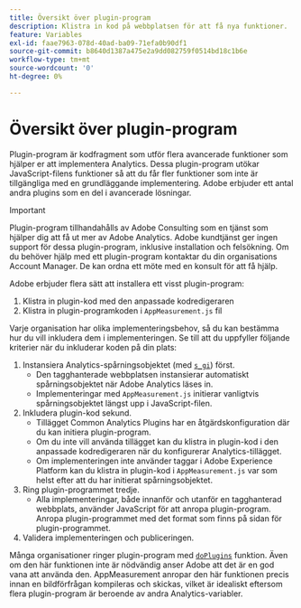 ```yaml
---
title: Översikt över plugin-program
description: Klistra in kod på webbplatsen för att få nya funktioner.
feature: Variables
exl-id: faae7963-078d-40ad-ba09-71efa0b90df1
source-git-commit: b8640d1387a475e2a9dd082759f0514bd18c1b6e
workflow-type: tm+mt
source-wordcount: '0'
ht-degree: 0%

---
```


# Översikt över plugin-program

Plugin-program är kodfragment som utför flera avancerade funktioner som hjälper er att implementera Analytics. Dessa plugin-program utökar JavaScript-filens funktioner så att du får fler funktioner som inte är tillgängliga med en grundläggande implementering. Adobe erbjuder ett antal andra plugins som en del i avancerade lösningar.

>[!IMPORTANT]
>
>Plugin-program tillhandahålls av Adobe Consulting som en tjänst som hjälper dig att få ut mer av Adobe Analytics. Adobe kundtjänst ger ingen support för dessa plugin-program, inklusive installation och felsökning. Om du behöver hjälp med ett plugin-program kontaktar du din organisations Account Manager. De kan ordna ett möte med en konsult för att få hjälp.

Adobe erbjuder flera sätt att installera ett visst plugin-program:

<!--1. Use the 'Common Analytics Plugins' extension using the Web SDK or the Adobe Analytics extension-->
1. Klistra in plugin-kod med den anpassade kodredigeraren
1. Klistra in plugin-programkoden i `AppMeasurement.js` fil

Varje organisation har olika implementeringsbehov, så du kan bestämma hur du vill inkludera dem i implementeringen. Se till att du uppfyller följande kriterier när du inkluderar koden på din plats:

1. Instansiera Analytics-spårningsobjektet (med [`s_gi`](../functions/s-gi.md)) först.
   * Den tagghanterade webbplatsen instansierar automatiskt spårningsobjektet när Adobe Analytics läses in.
   * Implementeringar med `AppMeasurement.js` initierar vanligtvis spårningsobjektet längst upp i JavaScript-filen.
2. Inkludera plugin-kod sekund.
   * Tillägget Common Analytics Plugins har en åtgärdskonfiguration där du kan initiera plugin-program.
   * Om du inte vill använda tillägget kan du klistra in plugin-kod i den anpassade kodredigeraren när du konfigurerar Analytics-tillägget.
   * Om implementeringen inte använder taggar i Adobe Experience Platform kan du klistra in plugin-kod i `AppMeasurement.js` var som helst efter att du har initierat spårningsobjektet.
3. Ring plugin-programmet tredje.
   * Alla implementeringar, både innanför och utanför en tagghanterad webbplats, använder JavaScript för att anropa plugin-program. Anropa plugin-programmet med det format som finns på sidan för plugin-programmet.
4. Validera implementeringen och publiceringen.

Många organisationer ringer plugin-program med [`doPlugins`](../functions/doplugins.md) funktion. Även om den här funktionen inte är nödvändig anser Adobe att det är en god vana att använda den. AppMeasurement anropar den här funktionen precis innan en bildförfrågan kompileras och skickas, vilket är idealiskt eftersom flera plugin-program är beroende av andra Analytics-variabler.
